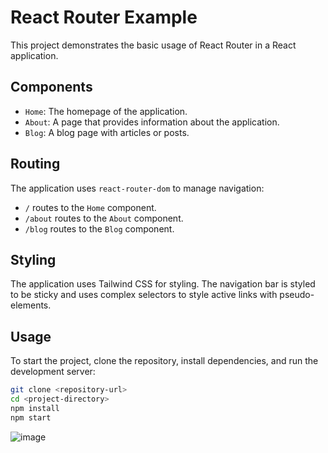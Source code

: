 
# React Router Example

This project demonstrates the basic usage of React Router in a React application.

## Components

- `Home`: The homepage of the application.
- `About`: A page that provides information about the application.
- `Blog`: A blog page with articles or posts.

## Routing

The application uses `react-router-dom` to manage navigation:

- `/` routes to the `Home` component.
- `/about` routes to the `About` component.
- `/blog` routes to the `Blog` component.

## Styling

The application uses Tailwind CSS for styling. The navigation bar is styled to be sticky and uses complex selectors to style active links with pseudo-elements.

## Usage

To start the project, clone the repository, install dependencies, and run the development server:

```bash
git clone <repository-url>
cd <project-directory>
npm install
npm start
```


![image](https://github.com/itsMohammedNayeem/funky-nav/assets/127741549/b568eafc-dc59-4ded-991a-322be96f959b)
